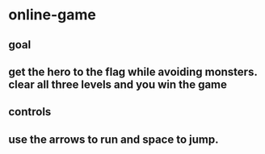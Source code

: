 # online-game

## goal

## get the hero to the flag while avoiding monsters. clear all three levels and you win the game

## controls

## use the arrows to run and space to jump.

